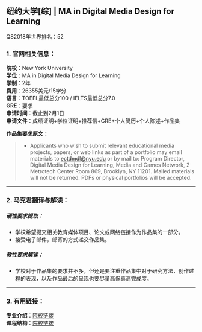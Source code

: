 ## 纽约大学[综] | MA in Digital Media Design for Learning

QS2018年世界排名：52


### 1. 官网相关信息：

**院校**：New York University  
**学位**：MA in Digital Media Design for Learning  
**学制**：2年  
**费用**：26355美元/15学分  
**语言**：TOEFL最低总分100 / IELTS最低总分7.0  
**GRE**：要求  
**申请时间**：截止到2月1日  
**申请文件**：成绩证明+学位证明+推荐信+GRE+个人简历+个人陈述+作品集  

**作品集要求原文：**   

> - Applicants who wish to submit relevant educational media projects, papers, or web links as part of a portfolio may email materials to ectdmdl@nyu.edu or by mail to: Program Director, Digital Media Design for Learning, Media and Games Network, 2 Metrotech Center Room 869, Brooklyn, NY 11201‎. Mailed materials will not be returned.
PDFs or physical portfolios will be accepted.




---


### 2. 马克君翻译与解读：

##### 硬性要求提取：
- 学校希望提交相关教育媒体项目、论文或网络链接作为作品集的一部分。
- 接受电子邮件，邮寄的方式递交作品集。


##### 软性要求解读：
- 学校对于作品集的要求并不多，但还是要注重作品集中对于研究方法，创作过程的表现，以及作品最后的呈现也要尽量高保真高完成度。


---


### 3. 有用链接：

**专业介绍**：[院校链接](https://steinhardt.nyu.edu/alt/ect/ma)  
**课程结构**：[院校链接](https://steinhardt.nyu.edu/alt/ect/ma/requirements)
